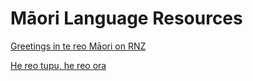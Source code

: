 # Māori Language Resources

[Greetings in te reo Māori on RNZ](https://www.radionz.co.nz/collections/kiaora/greetings-in-te-reo-maori-on-rnz)

[He reo tupu, he reo ora](http://hereoora.tki.org.nz/Teachers-notes/Useful-language-for-the-classroom)

